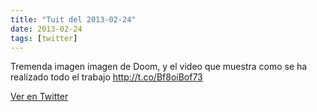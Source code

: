 ```yaml
---
title: "Tuit del 2013-02-24"
date: 2013-02-24
tags: [twitter]
---
```


Tremenda imagen imagen de Doom, y el video que muestra como se ha realizado todo el trabajo http://t.co/Bf8oiBof73



[Ver en Twitter](https://twitter.com/i/web/status/305701406491422720)

